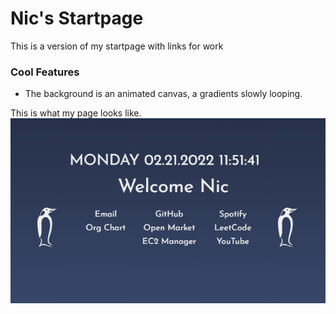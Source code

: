 # Nic's Startpage
This is a version of my startpage with links for work

### Cool Features
- The background is an animated canvas, a gradients slowly looping.

This is what my page looks like.
![Image not found](img/example.png)
